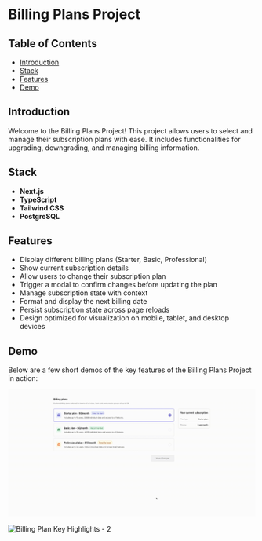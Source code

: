 # Billing Plans Project

## Table of Contents

- [Introduction](#introduction)
- [Stack](#stack)
- [Features](#features)
- [Demo](#demo)

## Introduction

Welcome to the Billing Plans Project! This project allows users to select and manage their subscription plans with ease. It includes functionalities for upgrading, downgrading, and managing billing information.

## Stack

- **Next.js**
- **TypeScript**
- **Tailwind CSS**
- **PostgreSQL**

## Features

- Display different billing plans (Starter, Basic, Professional)
- Show current subscription details
- Allow users to change their subscription plan
- Trigger a modal to confirm changes before updating the plan
- Manage subscription state with context
- Format and display the next billing date
- Persist subscription state across page reloads
- Design optimized for visualization on mobile, tablet, and desktop devices

## Demo

Below are a few short demos of the key features of the Billing Plans Project in action:

![Billing Plan Key Highlights - 1](public/gifs/desc-1.gif)


![Billing Plan Key Highlights - 2](public/gifs/desc-2.gif)
